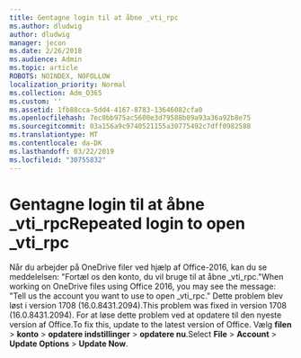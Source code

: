 ```yaml
---
title: Gentagne login til at åbne _vti_rpc
ms.author: dludwig
author: dludwig
manager: jecon
ms.date: 2/26/2018
ms.audience: Admin
ms.topic: article
ROBOTS: NOINDEX, NOFOLLOW
localization_priority: Normal
ms.collection: Adm_O365
ms.custom: ''
ms.assetid: 1fb88cca-5dd4-4167-8783-13646082cfa0
ms.openlocfilehash: 7ec0bb975ac5600e3d79588b09a93a36a92b8e75
ms.sourcegitcommit: 03a156a9c9740521155a30775492c7dff0982588
ms.translationtype: MT
ms.contentlocale: da-DK
ms.lasthandoff: 03/22/2019
ms.locfileid: "30755832"
---
```

# <a name="repeated-login-to-open-vtirpc"></a><span data-ttu-id="4c850-102">Gentagne login til at åbne _vti_rpc</span><span class="sxs-lookup"><span data-stu-id="4c850-102">Repeated login to open _vti_rpc</span></span>

<span data-ttu-id="4c850-103">Når du arbejder på OneDrive filer ved hjælp af Office-2016, kan du se meddelelsen: "Fortæl os den konto, du vil bruge til at åbne _vti_rpc."</span><span class="sxs-lookup"><span data-stu-id="4c850-103">When working on OneDrive files using Office 2016, you may see the message: "Tell us the account you want to use to open _vti_rpc."</span></span> <span data-ttu-id="4c850-104">Dette problem blev løst i version 1708 (16.0.8431.2094).</span><span class="sxs-lookup"><span data-stu-id="4c850-104">This problem was fixed in version 1708 (16.0.8431.2094).</span></span> <span data-ttu-id="4c850-105">For at løse dette problem ved at opdatere til den nyeste version af Office.</span><span class="sxs-lookup"><span data-stu-id="4c850-105">To fix this, update to the latest version of Office.</span></span> <span data-ttu-id="4c850-106">Vælg **filen** \> **konto** \> **opdatere indstillinger** \> **opdatere nu**.</span><span class="sxs-lookup"><span data-stu-id="4c850-106">Select **File** \> **Account** \> **Update Options** \> **Update Now**.</span></span>
  

